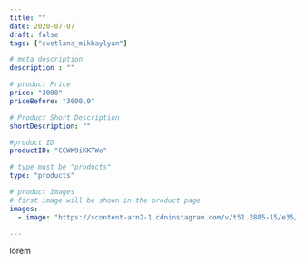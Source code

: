 ```yaml
---
title: ""
date: 2020-07-07
draft: false
tags: ["svetlana_mikhaylyan"]

# meta description
description : ""

# product Price
price: "3000"
priceBefore: "3600.0"

# Product Short Description
shortDescription: ""

#product ID
productID: "CCWK9iKKTWo"

# type must be "products"
type: "products"

# product Images
# first image will be shown in the product page
images:
  - image: "https://scontent-arn2-1.cdninstagram.com/v/t51.2885-15/e35/97913831_306951607015348_756198673090602533_n.jpg?se=7&tp=1&_nc_ht=scontent-arn2-1.cdninstagram.com&_nc_cat=104&_nc_ohc=ja6Mxm7splsAX-by7qd&oh=214102caf967ce4be0bcc553ff7c96b6&oe=60733066&ig_cache_key=MjM0ODExMjQ2NDc1MTE3OTE3Ng%3D%3D.2"

---
```

lorem
